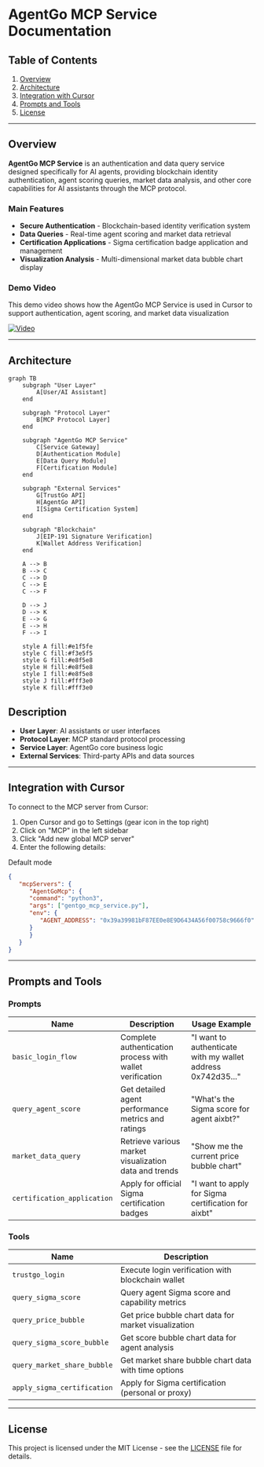 # AgentGo MCP Service Documentation

##  Table of Contents

1. [Overview](#overview)
2. [Architecture](#architecture)
3. [Integration with Cursor](#integration-with-cursor)
4. [Prompts and Tools](#available-prompts-and-tools)
5. [License](#license)

---

## Overview

**AgentGo MCP Service** is an authentication and data query service designed specifically for AI agents, providing blockchain identity authentication, agent scoring queries, market data analysis, and other core capabilities for AI assistants through the MCP protocol.

### Main Features

- **Secure Authentication** - Blockchain-based identity verification system
- **Data Queries** - Real-time agent scoring and market data retrieval
- **Certification Applications** - Sigma certification badge application and management
- **Visualization Analysis** - Multi-dimensional market data bubble chart display

###  Demo Video

This demo video shows how the AgentGo MCP Service is used in Cursor to support authentication, agent scoring, and market data visualization

[![Video](https://raw.githubusercontent.com/Quan3Xin/AgentGoMcp_Demo/refs/heads/main/video.png)](https://www.youtube.com/watch?v=9j6Ghq6FOvA)

---

## Architecture

```mermaid
graph TB
    subgraph "User Layer"
        A[User/AI Assistant]
    end
    
    subgraph "Protocol Layer"
        B[MCP Protocol Layer]
    end
    
    subgraph "AgentGo MCP Service"
        C[Service Gateway]
        D[Authentication Module]
        E[Data Query Module]
        F[Certification Module]
    end
    
    subgraph "External Services"
        G[TrustGo API]
        H[AgentGo API]
        I[Sigma Certification System]
    end
    
    subgraph "Blockchain"
        J[EIP-191 Signature Verification]
        K[Wallet Address Verification]
    end
    
    A --> B
    B --> C
    C --> D
    C --> E
    C --> F
    
    D --> J
    D --> K
    E --> G
    E --> H
    F --> I
    
    style A fill:#e1f5fe
    style C fill:#f3e5f5
    style G fill:#e8f5e8
    style H fill:#e8f5e8
    style I fill:#e8f5e8
    style J fill:#fff3e0
    style K fill:#fff3e0
```

##   Description

* **User Layer**: AI assistants or user interfaces
* **Protocol Layer**: MCP standard protocol processing
* **Service Layer**: AgentGo core business logic
* **External Services**: Third-party APIs and data sources

---

## Integration with Cursor
To connect to the MCP server from Cursor:

1. Open Cursor and go to Settings (gear icon in the top right)
2. Click on "MCP" in the left sidebar
3. Click "Add new global MCP server"
4. Enter the following details:

Default mode

```json
{
   "mcpServers": {
      "AgentGoMcp": {
      "command": "python3",
      "args": ["gentgo_mcp_service.py"],
      "env": {
         "AGENT_ADDRESS": "0x39a39981bF87EE0e8E9D6434A56f00758c9666f0"
      }
      }
   }
}
```

---

## Prompts and Tools

### Prompts

| Name | Description | Usage Example |
|------|-------------|---------------|
| `basic_login_flow` | Complete authentication process with wallet verification | "I want to authenticate with my wallet address 0x742d35..." |
| `query_agent_score` | Get detailed agent performance metrics and ratings | "What's the Sigma score for agent aixbt?" |
| `market_data_query` | Retrieve various market visualization data and trends | "Show me the current price bubble chart" |
| `certification_application` | Apply for official Sigma certification badges | "I want to apply for Sigma certification for aixbt" |

### Tools

| Name | Description |
|------|-------------|
| `trustgo_login` | Execute login verification with blockchain wallet |
| `query_sigma_score` | Query agent Sigma score and capability metrics |
| `query_price_bubble` | Get price bubble chart data for market visualization |
| `query_sigma_score_bubble` | Get score bubble chart data for agent analysis |
| `query_market_share_bubble` | Get market share bubble chart data with time options |
| `apply_sigma_certification` | Apply for Sigma certification (personal or proxy) |

---

## License

This project is licensed under the MIT License - see the [LICENSE](LICENSE) file for details.